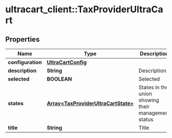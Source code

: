 # ultracart_client::TaxProviderUltraCart

## Properties
Name | Type | Description | Notes
------------ | ------------- | ------------- | -------------
**configuration** | [**UltraCartConfig**](UltraCartConfig.md) |  | [optional] 
**description** | **String** | Description | [optional] 
**selected** | **BOOLEAN** | Selected | [optional] 
**states** | [**Array&lt;TaxProviderUltraCartState&gt;**](TaxProviderUltraCartState.md) | States in the union showing their management status | [optional] 
**title** | **String** | Title | [optional] 



